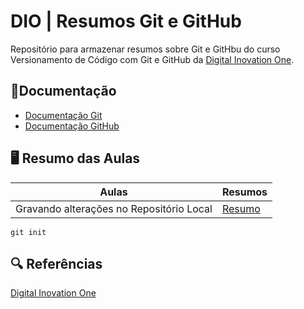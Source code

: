 # DIO | Resumos Git e GitHub

Repositório para armazenar resumos sobre Git e GitHbu do curso Versionamento de Código com Git e GitHub da [Digital Inovation One](https://web.dio.me/home).

## 📄Documentação
- [Documentação Git](https://git-scm.com/doc)
- [Documentação GitHub](https://docs.github.com/pt)

## 🖥️ Resumo das Aulas

| Aulas | Resumos |
|-------| --------|
|Gravando alterações no Repositório Local | [Resumo]()

```
git init
```
## 🔍 Referências
[Digital Inovation One]()
